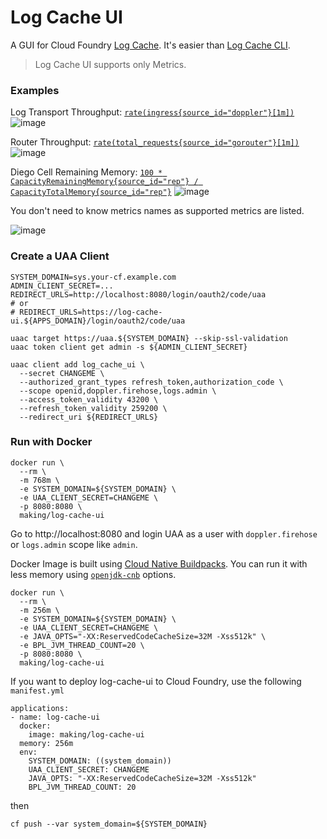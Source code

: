 # Log Cache UI

A GUI for Cloud Foundry [Log Cache](https://github.com/cloudfoundry/log-cache-release/blob/develop/src/README.md).
It's easier than [Log Cache CLI](https://github.com/cloudfoundry/log-cache-cli).

> Log Cache UI supports only Metrics.

### Examples

Log Transport Throughput: [`rate(ingress{source_id="doppler"}[1m])`](http://localhost:8080/index.html#rate(ingress%7Bsource_id%3D%22doppler%22%7D%5B1m%5D))
![image](https://user-images.githubusercontent.com/106908/77849315-c395d180-7205-11ea-8d25-d7a081f60c9c.png)

Router Throughput: [`rate(total_requests{source_id="gorouter"}[1m])`](http://localhost:8080/index.html#rate(total_requests%7Bsource_id%3D%22gorouter%22%7D%5B1m%5D))
![image](https://user-images.githubusercontent.com/106908/77849338-ed4ef880-7205-11ea-9f79-36541fc8382a.png)

Diego Cell Remaining Memory: [`100 * CapacityRemainingMemory{source_id="rep"} / CapacityTotalMemory{source_id="rep"}`](http://localhost:8080/index.html#100%20*%20CapacityRemainingMemory%7Bsource_id%3D%22rep%22%7D%20%2F%20CapacityTotalMemory%7Bsource_id%3D%22rep%22%7D)
![image](https://user-images.githubusercontent.com/106908/77849357-09eb3080-7206-11ea-82a5-05b828e1a6ee.png)

You don't need to know metrics names as supported metrics are listed.

![image](https://user-images.githubusercontent.com/106908/77848705-a6f79a80-7201-11ea-8e7b-09506639368e.png)

### Create a UAA Client

```
SYSTEM_DOMAIN=sys.your-cf.example.com
ADMIN_CLIENT_SECRET=...
REDIRECT_URLS=http://localhost:8080/login/oauth2/code/uaa
# or
# REDIRECT_URLS=https://log-cache-ui.${APPS_DOMAIN}/login/oauth2/code/uaa

uaac target https://uaa.${SYSTEM_DOMAIN} --skip-ssl-validation
uaac token client get admin -s ${ADMIN_CLIENT_SECRET}

uaac client add log_cache_ui \
  --secret CHANGEME \
  --authorized_grant_types refresh_token,authorization_code \
  --scope openid,doppler.firehose,logs.admin \
  --access_token_validity 43200 \
  --refresh_token_validity 259200 \
  --redirect_uri ${REDIRECT_URLS}
```

### Run with Docker

```
docker run \
  --rm \
  -m 768m \
  -e SYSTEM_DOMAIN=${SYSTEM_DOMAIN} \
  -e UAA_CLIENT_SECRET=CHANGEME \
  -p 8080:8080 \
  making/log-cache-ui
```

Go to http://localhost:8080 and login UAA as a user with `doppler.firehose` or `logs.admin` scope like `admin`.

Docker Image is built using [Cloud Native Buildpacks](https://buildpacks.io).
You can run it with less memory using [`openjdk-cnb`](https://github.com/cloudfoundry/openjdk-cnb) options.

```
docker run \
  --rm \
  -m 256m \
  -e SYSTEM_DOMAIN=${SYSTEM_DOMAIN} \
  -e UAA_CLIENT_SECRET=CHANGEME \
  -e JAVA_OPTS="-XX:ReservedCodeCacheSize=32M -Xss512k" \
  -e BPL_JVM_THREAD_COUNT=20 \
  -p 8080:8080 \
  making/log-cache-ui
```

If you want to deploy log-cache-ui to Cloud Foundry, use the following `manifest.yml`

```
applications:
- name: log-cache-ui
  docker:
    image: making/log-cache-ui
  memory: 256m
  env:
    SYSTEM_DOMAIN: ((system_domain))
    UAA_CLIENT_SECRET: CHANGEME
    JAVA_OPTS: "-XX:ReservedCodeCacheSize=32M -Xss512k"
    BPL_JVM_THREAD_COUNT: 20
```

then

```
cf push --var system_domain=${SYSTEM_DOMAIN}
```
